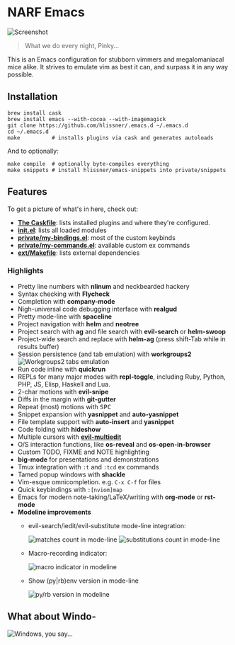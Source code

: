 # NARF Emacs
![Screenshot](/../screenshots/main.png?raw=true)

> What we do every night, Pinky...

This is an Emacs configuration for stubborn vimmers and megalomaniacal mice alike. It
strives to emulate vim as best it can, and surpass it in any way possible.

## Installation

```
brew install cask
brew install emacs --with-cocoa --with-imagemagick
git clone https://github.com/hlissner/.emacs.d ~/.emacs.d
cd ~/.emacs.d
make          # installs plugins via cask and generates autoloads
```

And to optionally:

```
make compile  # optionally byte-compiles everything
make snippets # install hlissner/emacs-snippets into private/snippets
```

## Features

To get a picture of what's in here, check out:

* **[The Caskfile](Cask)**: lists installed plugins and where they're configured.
* **[init.el](init.el)**: lists all loaded modules
* **[private/my-bindings.el]**: most of the custom keybinds
* **[private/my-commands.el]**: available custom ex commands
* **[ext/Makefile](ext/Makefile)**: lists external dependencies

### Highlights

* Pretty line numbers with **nlinum** and neckbearded hackery
* Syntax checking with **Flycheck**
* Completion with **company-mode**
* Nigh-universal code debugging interface with **realgud**
* Pretty mode-line with **spaceline**
* Project navigation with **helm** and **neotree**
* Project search with **ag** and file search with **evil-search** or **helm-swoop**
* Project-wide search and replace with **helm-ag** (press shift-Tab while in results
  buffer)
* Session persistence (and tab emulation) with **workgroups2**
  ![Workgroups2 tabs emulation](/../screenshots/tabs.png?raw=true)
* Run code inline with **quickrun**
* REPLs for many major modes with **repl-toggle**, including Ruby, Python,
  PHP, JS, Elisp, Haskell and Lua.
* 2-char motions with **evil-snipe**
* Diffs in the margin with **git-gutter**
* Repeat (most) motions with <kbd>SPC</kbd>
* Snippet expansion with **yasnippet** and **auto-yasnippet**
* File template support with **auto-insert** and **yasnippet**
* Code folding with **hideshow**
* Multiple cursors with **[evil-multiedit]**
* O/S interaction functions, like **os-reveal** and **os-open-in-browser**
* Custom TODO, FIXME and NOTE highlighting
* **big-mode** for presentations and demonstrations
* Tmux integration with `:t` and `:tcd` ex commands
* Tamed popup windows with **shackle**
* Vim-esque omnicompletion. e.g. `C-x C-f` for files
* Quick keybindings with `:[nviom]map`
* Emacs for modern note-taking/LaTeX/writing with **org-mode** or **rst-mode**
* **Modeline improvements**
  * evil-search/iedit/evil-substitute mode-line integration:

    ![matches count in mode-line](/../screenshots/search.png?raw=true)
    ![substitutions count in mode-line](/../screenshots/subst.png?raw=true)
  * Macro-recording indicator:

    ![macro indicator in modeline](/../screenshots/macro.png?raw=true)
  * Show (py|rb)env version in mode-line

    ![py/rb version in modeline](/../screenshots/version.png?raw=true)

## What about Windo-
![Windows, you say...](http://i3.kym-cdn.com/photos/images/newsfeed/000/549/293/504.gif)


 [private/my-bindings.el]: private/my-bindings.el
 [private/my-commands.el]: private/my-commands.el
 [evil-mc]: https://github.com/gabesoft/evil-mc
 [multiple-cursors]: https://github.com/magnars/multiple-cursors.el
 [evil-multiedit]: https://github.com/hlissner/evil-multiedit
